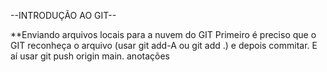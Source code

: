    --INTRODUÇÃO AO GIT--

**Enviando arquivos locais para a nuvem do GIT
Primeiro é preciso que o GIT reconheça o arquivo (usar git add-A ou git add .) e depois commitar. E aí usar git push origin main.
anotações
